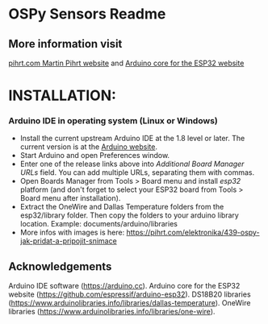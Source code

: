 OSPy Sensors Readme 
====

## More information visit
[pihrt.com Martin Pihrt website](https://pihrt.com/) and [Arduino core for the ESP32 website](https://github.com/espressif/arduino-esp32)

INSTALLATION:
===========

### Arduino IDE in operating system (Linux or Windows)
- Install the current upstream Arduino IDE at the 1.8 level or later. The current version is at the [Arduino website](http://www.arduino.cc/en/main/software).
- Start Arduino and open Preferences window.
- Enter one of the release links above into *Additional Board Manager URLs* field. You can add multiple URLs, separating them with commas.
- Open Boards Manager from Tools > Board menu and install *esp32* platform (and don't forget to select your ESP32 board from Tools > Board menu after installation).
- Extract the OneWire and Dallas Temperature folders from the esp32/library folder. Then copy the folders to your arduino library location. Example: documents/arduino/libraries
- More infos with images is here: https://pihrt.com/elektronika/439-ospy-jak-pridat-a-pripojit-snimace


## Acknowledgements
Arduino IDE software (https://arduino.cc).
Arduino core for the ESP32 website (https://github.com/espressif/arduino-esp32).
DS18B20 libraries (https://www.arduinolibraries.info/libraries/dallas-temperature).
OneWire libraries (https://www.arduinolibraries.info/libraries/one-wire).


